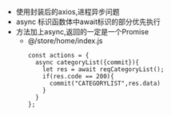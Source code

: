 + 使用封装后的axios,进程异步问题
+ async 标识函数体中await标识的部分优先执行
+ 方法加上async,返回的一定是一个Promise
  - @/store/home/index.js
    ```
    const actions = {
      async categoryList({commit}){
        let res = await reqCategoryList();
        if(res.code == 200){
          commit("CATEGORYLIST",res.data)
        }
      }
    };
    ```
